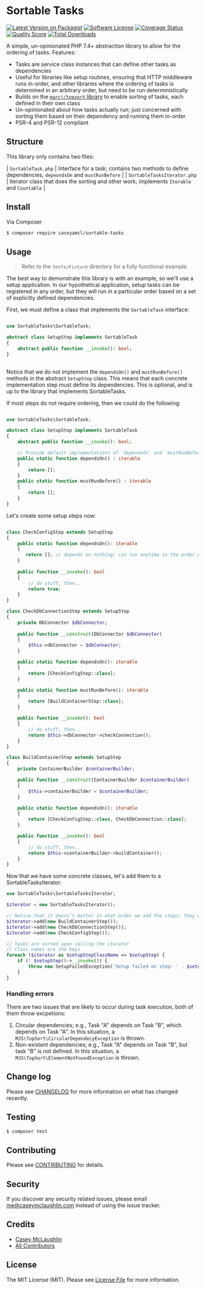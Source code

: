 # Sortable Tasks

[![Latest Version on Packagist][ico-version]][link-packagist]
[![Software License][ico-license]](LICENSE.md)
[![Coverage Status][ico-scrutinizer]][link-scrutinizer]
[![Quality Score][ico-code-quality]][link-code-quality]
[![Total Downloads][ico-downloads]][link-downloads]

A simple, un-opinionated PHP 7.4+ abstraction library to allow for the ordering of tasks.  Features:

* Tasks are service class instances that can define other tasks as dependencies
* Useful for libraries like setup routines, ensuring that HTTP middleware runs in-order, and other libraries where the ordering of tasks
  is determined in an arbitrary order, but need to be run deterministically
* Builds on the [`marcj/topsort` library](https://packagist.org/packages/marcj/topsort) to enable sorting of tasks, each defined in their own class
* Un-opinionated about how tasks actually run; just concerned with sorting them based on their dependency and running them in-order
* PSR-4 and PSR-12 compliant

## Structure

This library only contains two files:

| `SortableTask.php`          | Interface for a task; contains two methods to define dependencies, `depeondsOn` and `mustRunBefore` |
| `SortableTasksIterator.php` | Iterator class that does the sorting and other work; implements `Iterable` and `Countable`          |

## Install

Via Composer

``` bash
$ composer require caseyamcl/sortable-tasks
```

## Usage

> Refer to the `tests/Fixture` directory for a fully functional example.

The best way to demonstrate this library is with an example, so we'll use a setup application.  In our hypothetical
application, setup tasks can be registered in any order, but they will run in a particular order based on a set of
explicitly defined dependencies.

First, we must define a class that implements the `SortableTask` interface:

```php

use SortableTasks\SortableTask;

abstract class SetupStep implements SortableTask
{
    abstract public function __invoke(): bool;
}
 
``` 

Notice that we do not implement the `dependsOn()` and `mustRunBefore()` methods in the abstract `SetupStep` class. This
means that each concrete implementation step must define its dependencies. This is optional, and is up to the library
that implements SortableTasks.

If most steps do not require ordering, then we could do the following:

```php

use SortableTasks\SortableTask;

abstract class SetupStep implements SortableTask
{
    abstract public function __invoke(): bool;

    // Provide default implementations of `dependsOn` and `mustRunBefore` that return empty arrays
    public static function dependsOn() : iterable
    {
        return [];
    }
    public static function mustRunBefore() : iterable
    {
        return [];
    }
}
```

Let's create some setup steps now:

```php

class CheckConfigStep extends SetupStep
{
    public static function dependsOn(): iterable
    {
       return []; // depends on nothing; can run anytime in the order of operations
    }
    
    public function __invoke(): bool
    {
        // do stuff, then..
        return true;
    }
}

class CheckDbConnectionStep extends SetupStep
{
    private DbConnector $dbConnector;
    
    public function __construct(DbConnector $dbConnector)
    {    
        $this->dbConnector = $dbConnector;
    }

    public static function dependsOn(): iterable
    {
        return [CheckConfigStep::class];
    }

    public static function mustRunBefore(): iterable
    {
        return [BuildContainerStep::class];
    }

    public function __invoke(): bool
    {
        // do stuff, then..
        return $this->dbConnector->checkConnection();
    }
}

class BuildContainerStep extends SetupStep
{
    private ContainerBuilder $containerBuilder;

    public function __construct(ContainerBuilder $containerBuilder)
    {
        $this->containerBuilder = $containerBuilder;
    }

    public static function dependsOn(): iterable
    {
        return [CheckConfigStep::class, CheckDbConnection::class];
    }

    public function __invoke(): bool
    {
        // do stuff, then..
        return $this->containerBuilder->buildContainer();
    }
}

```

Now that we have some concrete classes, let's add them to a SortableTasksIterator:

```php
use SortableTasks\SortableTasksIterator;

$iterator = new SortableTasksIterator();

// Notice that it doesn't matter in what order we add the steps; they will get sorted at runtime
$iterator->add(new BuildContainerStep());
$iterator->add(new CheckDbConnectionStep());
$iterator->add(new CheckConfigStep());

// Tasks are sorted upon calling the iterator
// Class names are the keys
foreach ($iterator as $setupStepClassName => $setupStep) {
    if (! $setupStep()->__invoke()) {
        throw new SetupFailedException('Setup failed on step: ' . $setupStepClassName);
    }
}
```

### Handling errors

There are two issues that are likely to occur during task execution, both of them throw excpetions:

1. Circular dependencies; e.g., Task "A" depends on Task "B", which depends on Task "A". In this situation, a 
   `MJS\TopSort\CircularDependecyException` is thrown.
2. Non-existent dependencies; e.g., Task "A" depends on Task "B", but task "B" is not defined. In this situation, a
   `MJS\TopSort\ElementNotFoundException` is thrown.

## Change log

Please see [CHANGELOG](CHANGELOG.md) for more information on what has changed recently.

## Testing

``` bash
$ composer test
```

## Contributing

Please see [CONTRIBUTING](CONTRIBUTING.md) for details.

## Security

If you discover any security related issues, please email me@caseymclaughlin.com instead of using the issue tracker.

## Credits

- [Casey McLaughlin][link-author]
- [All Contributors][link-contributors]

## License

The MIT License (MIT). Please see [License File](LICENSE.md) for more information.

[ico-version]: https://img.shields.io/packagist/v/caseyamcl/sortable-tasks.svg?style=flat-square
[ico-license]: https://img.shields.io/badge/license-MIT-brightgreen.svg?style=flat-square
[ico-scrutinizer]: https://img.shields.io/scrutinizer/coverage/g/caseyamcl/sortable-tasks.svg?style=flat-square
[ico-code-quality]: https://img.shields.io/scrutinizer/g/caseyamcl/sortable-tasks.svg?style=flat-square
[ico-downloads]: https://img.shields.io/packagist/dt/caseyamcl/sortable-tasks.svg?style=flat-square

[link-packagist]: https://packagist.org/packages/caseyamcl/sortable-tasks
[link-scrutinizer]: https://scrutinizer-ci.com/g/caseyamcl/sortable-tasks/code-structure
[link-code-quality]: https://scrutinizer-ci.com/g/caseyamcl/sortable-tasks
[link-downloads]: https://packagist.org/packages/caseyamcl/sortable-tasks
[link-author]: https://github.com/caseyamcl
[link-contributors]: ../../contributors
